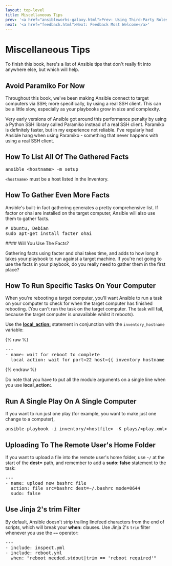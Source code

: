 ```yaml
---
layout: top-level
title: Miscellaneous Tips
prev: '<a href="ansibleworks-galaxy.html">Prev: Using Third-Party Roles From AnsibleWorks Galaxy</a>'
next: '<a href="feedback.html">Next: Feedback Most Welcome</a>'
---
```


# Miscellaneous Tips

To finish this book, here's a list of Ansible tips that don't really fit into anywhere else, but which will help.

## Avoid Paramiko For Now

Throughout this book, we've been making Ansible connect to target computers via SSH; more specifically, by using a real SSH client.  This can be a little slow, especially as your playbooks grow in size and complexity.

Very early versions of Ansible got around this performance penalty by using a Python SSH library called Paramiko instead of a real SSH client.  Paramiko is definitely faster, but in my experience not reliable.  I've regularly had Ansible hang when using Paramiko - something that never happens with using a real SSH client.

## How To List All Of The Gathered Facts

<pre>
ansible &lt;hostname&gt; -m setup
</pre>

`<hostname>` must be a host listed in the Inventory.

## How To Gather Even More Facts

Ansible's built-in fact gathering generates a pretty comprehensive list.  If factor or ohai are installed on the target computer, Ansible will also use them to gather facts.

<pre>
# Ubuntu, Debian
sudo apt-get install facter ohai
</pre>

<div class="callout warning" markdown="1">
#### Will You Use The Facts?

Gathering facts using facter and ohai takes time, and adds to how long it takes your playbook to run against a target machine.  If you're not going to use the facts in your playbook, do you really need to gather them in the first place?
</div>

## How To Run Specific Tasks On Your Computer

When you're rebooting a target computer, you'll want Ansible to run a task on your computer to check for when the target computer has finished rebooting.  (You can't run the task on the target computer.  The task will fail, because the target computer is unavailable whilst it reboots).

Use the __[local_action:](how-tasks-work.html#local_action)__ statement in conjunction with the `inventory_hostname` variable:

{% raw %}

<pre>
---
- name: wait for reboot to complete
  local_action: wait_for port=22 host={{ inventory_hostname }} delay=10 timeout=300
</pre>
{% endraw %}

Do note that you have to put all the module arguments on a single line when you use __local_action:__.

## Run A Single Play On A Single Computer

If you want to run just one play (for example, you want to make just one change to a computer),

<pre>
ansible-playbook -i inventory/&lt;hostfile&gt; -K plays/&lt;play.xml&gt;
</pre>

## Uploading To The Remote User's Home Folder

If you want to upload a file into the remote user's home folder, use `~/` at the start of the __dest=__ path, and remember to add a __sudo: false__ statement to the task:

<pre>
---
- name: upload new bashrc file
  action: file src=bashrc dest=~/.bashrc mode=0644
  sudo: false
</pre>

## Use Jinja 2's trim Filter

By default, Ansible doesn't strip trailing linefeed characters from the end of scripts, which will break your __when:__ clauses.  Use Jinja 2's `trim` filter whenever you use the `==` operator:

<pre>
---
- include: inspect.yml
- include: reboot.yml
  when: "reboot_needed.stdout|trim == 'reboot required'"
</pre>